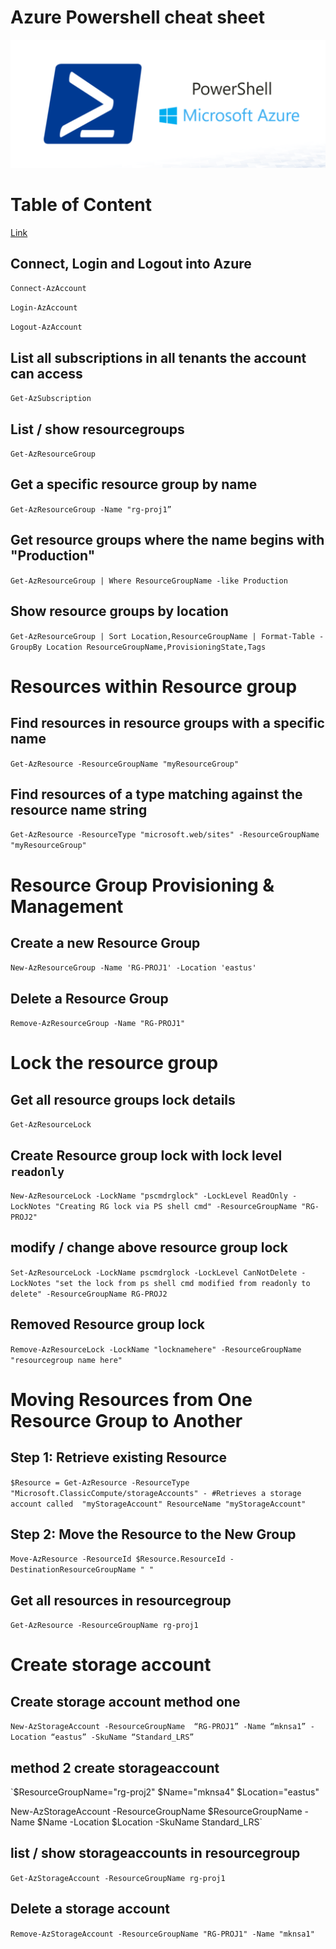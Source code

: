 ﻿# Azure Powershell cheat sheet

![img](/azure-powershell.png)

# Table of Content

[Link](#) 

## Connect, Login and Logout into Azure 

`Connect-AzAccount`

`Login-AzAccount`

`Logout-AzAccount`

## List all subscriptions in all tenants the account can access

`Get-AzSubscription`

## List / show resourcegroups

`Get-AzResourceGroup`

## Get a specific resource group by name

`Get-AzResourceGroup -Name "rg-proj1”`

## Get resource groups where the name begins with "Production"

`Get-AzResourceGroup | Where ResourceGroupName -like Production`

## Show resource groups by location

`Get-AzResourceGroup | Sort Location,ResourceGroupName | Format-Table -GroupBy Location ResourceGroupName,ProvisioningState,Tags`

# Resources within Resource group

## Find resources in resource groups with a specific name

`Get-AzResource -ResourceGroupName "myResourceGroup"`

## Find resources of a type matching against the resource name string

`Get-AzResource -ResourceType
"microsoft.web/sites" -ResourceGroupName
"myResourceGroup"`


# Resource Group Provisioning & Management

## Create a new Resource Group

`New-AzResourceGroup -Name 'RG-PROJ1' -Location 'eastus'`

## Delete a Resource Group

`Remove-AzResourceGroup -Name "RG-PROJ1"`

# Lock the resource group

## Get all resource groups lock details

`Get-AzResourceLock`

## Create Resource group lock with lock level `readonly` 

`New-AzResourceLock -LockName "pscmdrglock" -LockLevel ReadOnly -LockNotes "Creating RG lock via PS shell cmd" -ResourceGroupName "RG-PROJ2"`

## modify / change above resource group lock 

`Set-AzResourceLock -LockName pscmdrglock -LockLevel CanNotDelete -LockNotes "set the lock from ps shell cmd modified from readonly to delete" -ResourceGroupName RG-PROJ2`

## Removed Resource group lock 

`Remove-AzResourceLock -LockName "locknamehere" -ResourceGroupName "resourcegroup name here"`

# Moving Resources from One Resource Group to Another

## Step 1: Retrieve existing Resource

`$Resource = Get-AzResource -ResourceType
"Microsoft.ClassicCompute/storageAccounts" - #Retrieves a storage account called  "myStorageAccount"
ResourceName "myStorageAccount"`


## Step 2: Move the Resource to the New Group

`Move-AzResource -ResourceId
$Resource.ResourceId -DestinationResourceGroupName " "`

## Get all resources in resourcegroup

`Get-AzResource -ResourceGroupName rg-proj1`


# Create storage account

## Create storage account method one

`New-AzStorageAccount -ResourceGroupName 
“RG-PROJ1” -Name “mknsa1” -Location
“eastus” -SkuName “Standard_LRS”`

## method 2 create storageaccount 

`$ResourceGroupName="rg-proj2"
$Name="mknsa4"
$Location="eastus"

New-AzStorageAccount -ResourceGroupName $ResourceGroupName -Name $Name -Location $Location -SkuName Standard_LRS`


## list / show storageaccounts in resourcegroup

`Get-AzStorageAccount -ResourceGroupName rg-proj1`

## Delete a storage account

`Remove-AzStorageAccount -ResourceGroupName "RG-PROJ1" -Name "mknsa1"`


